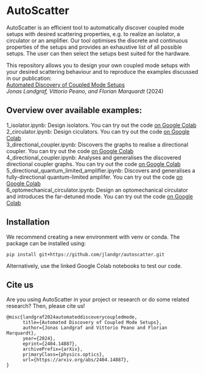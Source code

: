 # AutoScatter

AutoScatter is an efficient tool to automatically discover coupled mode setups with desired scattering properties, e.g. to realize an isolator, a circulator or an amplifier. Our tool optimises the discrete and continuous properties of the setups and provides an exhaustive list of all possible setups. The user can then select the setups best suited for the hardware.

This repository allows you to design your own coupled mode setups with your desired scattering behaviour and to reproduce the examples discussed in our publication: \
[Automated Discovery of Coupled Mode Setups](https://arxiv.org/abs/2404.14887) \
*Jonas Landgraf, Vittorio Peano, and Florian Marquardt* (2024) 

## Overview over available examples:
1_isolator.ipynb: Design isolators. You can try out the code [on Google Colab](https://colab.research.google.com/github/jlandgr/autoscatter/blob/main/1_isolator.ipynb) \
2_circulator.ipynb: Design ciculators. You can try out the code [on Google Colab](https://colab.research.google.com/github/jlandgr/autoscatter/blob/main/2_circulator.ipynb) \
3_directional_coupler.ipynb: Discovers the graphs to realise a directional coupler. You can try out the code [on Google Colab](https://colab.research.google.com/github/jlandgr/autoscatter/blob/main/3_directional_coupler.ipynb) \
4_directional_coupler.ipynb: Analyses and generalises the discovered directional coupler graphs. You can try out the code [on Google Colab](https://colab.research.google.com/github/jlandgr/autoscatter/blob/main/4_directional_coupler_generalisation.ipynb) \
5_directional_quantum_limited_amplifier.ipynb: Discovers and generalises a fully-directional quantum-limited amplifer. You can try out the code [on Google Colab](https://colab.research.google.com/github/jlandgr/autoscatter/blob/main/5_directional_quantum_limited_amplifier.ipynb) \
6_optomechanical_circulator.ipynb:  Design an optomechanical circulator and introduces the far-detuned mode. You can try out the code [on Google Colab](https://colab.research.google.com/github/jlandgr/autoscatter/blob/main/6_optomechanical_circulator.ipynb) 

## Installation
We recommend creating a new environment with venv or conda. The package can be installed using:
```
pip install git+https://github.com/jlandgr/autoscatter.git
```
Alternatively, use the linked Google Colab notebooks to test our code.

## Cite us

Are you using AutoScatter in your project or research or do some related research? Then, please cite us!
```
@misc{landgraf2024automateddiscoverycoupledmode,
      title={Automated Discovery of Coupled Mode Setups}, 
      author={Jonas Landgraf and Vittorio Peano and Florian Marquardt},
      year={2024},
      eprint={2404.14887},
      archivePrefix={arXiv},
      primaryClass={physics.optics},
      url={https://arxiv.org/abs/2404.14887}, 
}
```
